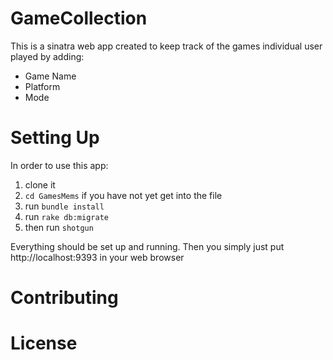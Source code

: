# GameCollection

This is a sinatra web app created to keep track of the games individual user played by adding:

* Game Name
* Platform
* Mode
  
# Setting Up
In order to use this app:

1. clone it
2. `cd GamesMems` if you have not yet get into the file 
3. run `bundle install`
4. run `rake db:migrate`
5. then run `shotgun`

Everything should be set up and running. Then you simply just put http://localhost:9393  in your web browser

# Contributing


# License




